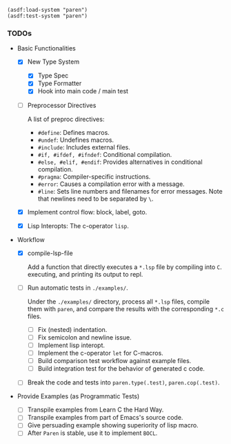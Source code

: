 ``` common-lisp
(asdf:load-system "paren")
(asdf:test-system "paren")
```

### TODOs

+ Basic Functionalities
  + [X] New Type System
    + [X] Type Spec
    + [X] Type Formatter
    + [X] Hook into main code / main test
  + [ ] Preprocessor Directives
        
    A list of preproc directives:
    + `#define`: Defines macros.
    + `#undef`: Undefines macros.
    + `#include`: Includes external files.
    + `#if, #ifdef, #ifndef`: Conditional compilation.
    + `#else, #elif, #endif`: Provides alternatives in conditional compilation.
    + `#pragma`: Compiler-specific instructions.
    + `#error`: Causes a compilation error with a message.
    + `#line`: Sets line numbers and filenames for error messages.
    Note that newlines need to be separated by `\`.
        
  + [X] Implement control flow: block, label, goto.
  + [X] Lisp Interopts: The c-operator `lisp`.

+ Workflow

  + [X] compile-lsp-file 
  
    Add a function that directly executes a `*.lsp` file by compiling into
    `C`. executing, and printing its output to repl.
    
  + [ ] Run automatic tests in `./examples/`.
  
    Under the `./examples/` directory, process all `*.lsp` files, compile them
    with `paren`, and compare the results with the corresponding `*.c` files.
    
    + [ ] Fix (nested) indentation.
    + [ ] Fix semicolon and newline issue.
    + [ ] Implement lisp interopt.
    + [ ] Implement the c-operator `let` for C-macros.
    + [ ] Build comparison test workflow against example files.
    + [ ] Build integration test for the behavior of generated c code.
    
  + [ ] Break the code and tests into `paren.type(.test)`, `paren.cop(.test)`.

+ Provide Examples (as Programmatic Tests)

  + [ ] Transpile examples from Learn C the Hard Way.
  + [ ] Transpile examples from part of Emacs's source code.
  + [ ] Give persuading example showing superiority of lisp macro.
  + [ ] After `Paren` is stable, use it to implement `BOCL`.
